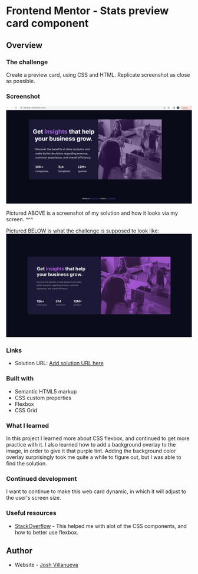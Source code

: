 # Frontend Mentor - Stats preview card component 



## Overview

### The challenge

Create a preview card, using CSS and HTML. Replicate screenshot as close as possible.

### Screenshot

![](./images/Screen%20Shot%202022-09-11%20at%205.17.38%20PM.png)

Pictured ABOVE is a screenshot of my solution and how it looks via my screen. ^^^

Pictured BELOW is what the challenge is supposed to look like:
![](./design/desktop-design.jpg)

### Links

- Solution URL: [Add solution URL here](https://your-solution-url.com)



### Built with

- Semantic HTML5 markup
- CSS custom properties
- Flexbox
- CSS Grid

### What I learned

In this project I learned more about CSS flexbox, and continued to get more practice with it. I also learned how to add a background overlay to the image, in order to give it that purple tint. Adding the background color overlay surprisingly took me quite a while to figure out, but I was able to find the solution.

### Continued development

I want to continue to make this web card dynamic, in which it will adjust to the user's screen size. 

### Useful resources

- [StackOverflow](https://www.stackoverflow.com) - This helped me with alot of the CSS components, and how to better use flexbox.


## Author

- Website - [Josh Villanueva](https://www.linkedin.com/in/patrick-villanueva-850037a9/)


